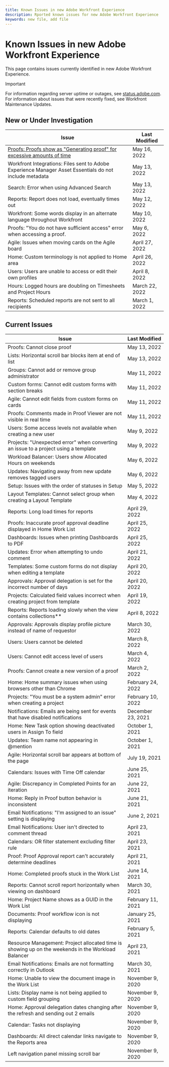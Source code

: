 ```yaml
---
title: Known Issues in new Adobe Workfront Experience
description: Rported known issues for new Adobe Workfront Experience
keywords: new file, add file
---
```


# Known Issues in new Adobe Workfront Experience

This page contains issues currently identified in new Adobe Workfront Experience.

>[!IMPORTANT]
>
>For information regarding server uptime or outages, see [status.adobe.com](https://status.adobe.com). For information about issues that were recently fixed, see Workfront Maintenance Updates.

## New or Under Investigation

| **Issue** | **Last Modified** |
|---|---|
| [Proofs: Proofs show as "Generating proof" for excessive amounts of time](generating-proof-for-excessive-amounts-of-time.md) | May 16, 2022 |
| Workfront Integrations: Files sent to Adobe Experience Manager Asset Essentials do not include metadata | May 13, 2022      |
| Search: Error when using Advanced Search                                                                | May 13, 2022      |
| Reports: Report does not load, eventually times out                                                     | May 12, 2022      |
| Workfront: Some words display in an alternate language throughout Workfront                             | May 10, 2022      |
| Proofs: "You do not have sufficient access" error when accessing a proof.                               | May 6, 2022       |
| Agile: Issues when moving cards on the Agile board                                                      | April 27, 2022    |
| Home: Custom terminology is not applied to Home area                                                    | April 26, 2022    |
| Users: Users are unable to access or edit their own profiles                                            | April 8, 2022     |
| Hours: Logged hours are doubling on Timesheets and Project Hours                                        | March 22, 2022    |
| Reports: Scheduled reports are not sent to all recipients                                               | March 1, 2022     |


## Current Issues

|                                             **Issue**                                              | **Last Modified** |
| -------------------------------------------------------------------------------------------------- | ----------------- |
| Proofs: Cannot close proof                                                                         | May 13, 2022      |
| Lists: Horizontal scroll bar blocks item at end of list                                            | May 13, 2022      |
| Groups: Cannot add or remove group administrator                                                   | May 11, 2022      |
| Custom forms: Cannot edit custom forms with section breaks                                         | May 11, 2022      |
| Agile: Cannot edit fields from custom forms on cards                                               | May 11, 2022      |
| Proofs: Comments made in Proof Viewer are not visible in real time                                 | May 11, 2022      |
| Users: Some access levels not available when creating a new user                                   | May 9, 2022       |
| Projects: "Unexpected error" when converting an issue to a project using a template                | May 9, 2022       |
| Workload Balancer: Users show Allocated Hours on weekends                                          | May 6, 2022       |
| Updates: Navigating away from new update removes tagged users                                      | May 6, 2022       |
| Setup: Issues with the order of statuses in Setup                                                  | May 5, 2022       |
| Layout Templates: Cannot select group when creating a Layout Template                              | May 4, 2022       |
| Reports: Long load times for reports                                                               | April 29, 2022    |
| Proofs: Inaccurate proof approval deadline displayed in Home Work List                             | April 25, 2022    |
| Dashboards: Issues when printing Dashboards to PDF                                                 | April 25, 2022    |
| Updates: Error when attempting to undo comment                                                     | April 21, 2022    |
| Templates: Some custom forms do not display when editing a template                                | April 20, 2022    |
| Approvals: Approval delegation is set for the incorrect number of days                             | April 20, 2022    |
| Projects: Calculated field values incorrect when creating project from template                    | April 19, 2022    |
| Reports: Reports loading slowly when the view contains collections**                               | April 8, 2022     |
| Approvals: Approvals display profile picture instead of name of requestor                          | March 30, 2022    |
| Users: Users cannot be deleted                                                                     | March 8, 2022     |
| Users: Cannot edit access level of users                                                           | March 4, 2022     |
| Proofs: Cannot create a new version of a proof                                                     | March 2, 2022     |
| Home: Home summary issues when using browsers other than Chrome                                    | February 24, 2022 |
| Projects: "You must be a system admin" error when creating a project                               | February 10, 2022 |
| Notifications: Emails are being sent for events that have disabled notifications                   | December 23, 2021 |
| Home: New Task option showing deactivated users in Assign To field                                 | October 1, 2021   |
| Updates: Team name not appearing in @mention                                                       | October 1, 2021   |
| Agile: Horizontal scroll bar appears at bottom of the page                                         | July 19, 2021     |
| Calendars: Issues with Time Off calendar                                                           | June 25, 2021     |
| Agile: Discrepancy in Completed Points for an iteration                                            | June 22, 2021     |
| Home: Reply in Proof button behavior is inconsistent                                               | June 21, 2021     |
| Email Notifications: "I'm assigned to an issue" setting is displaying                              | June 2, 2021      |
| Email Notifications: User isn't directed to comment thread                                         | April 23, 2021    |
| Calendars: OR filter statement excluding filter rule                                               | April 23, 2021    |
| Proof: Proof Approval report can't accurately determine deadlines                                  | April 21, 2021    |
| Home: Completed proofs stuck in the Work List                                                      | June 14, 2021     |
| Reports: Cannot scroll report horizontally when viewing on dashboard                               | March 30, 2021    |
| Home: Project Name shows as a GUID in the Work List                                                | February 11, 2021 |
| Documents: Proof workflow icon is not displaying                                                   | January 25, 2021  |
| Reports: Calendar defaults to old dates                                                            | February 5, 2021  |
| Resource Management: Project allocated time is showing up on the weekends in the Workload Balancer | April 23, 2021    |
| Email Notifications: Emails are not formatting correctly in Outlook                                | March 30, 2021    |
| Home: Unable to view the document image in the Work List                                           | November 9, 2020  |
| Lists: Display name is not being applied to custom field grouping                                  | November 9, 2020  |
| Home: Approval delegation dates changing after the refresh and sending out 2 emails                | November 9, 2020  |
| Calendar: Tasks not displaying                                                                     | November 9, 2020  |
| Dashboards: All direct calendar links navigate to the Reports area                                 | November 9, 2020  |
| Left navigation panel missing scroll bar                                                           | November 9, 2020  |



<!--


-->